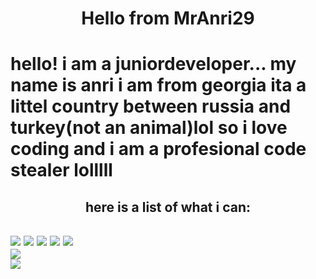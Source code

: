 <h1 align=center>Hello from MrAnri29<h1/>
hello! i am a juniordeveloper... my name is anri i am from georgia ita a littel country between russia and turkey(not an animal)lol so i love coding and i am a profesional code stealer lolllll
<h2 align=center>here is a list of what i can:<h2/>
<div>
<img src="https://img.shields.io/badge/Node.js-339933?style=for-the-badge&logo=nodedotjs&logoColor=white" />
<img src="https://img.shields.io/badge/C%23-239120?style=for-the-badge&logo=c-sharp&logoColor=white"/>
<img src="https://img.shields.io/badge/CSS3-1572B6?style=for-the-badge&logo=css3&logoColor=white"/>
<img src="https://img.shields.io/badge/HTML5-E34F26?style=for-the-badge&logo=html5&logoColor=white"/>
<img src="https://img.shields.io/badge/JavaScript-323330?style=for-the-badge&logo=javascript&logoColor=F7DF"/>
 <div> 
<div>
<img src="https://github-readme-stats.vercel.app/api/top-langs/?username=MrAnri29", align=center/>
 <div> 
  <div> 
<img src="https://activity-graph.herokuapp.com/graph?username=MrAnri29&theme=minimal"/>
<div> 
 
 
